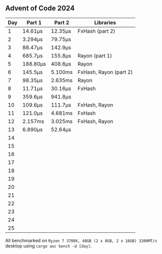 ## Advent of Code 2024

| Day | Part 1   | Part 2  | Libraries              |
|-----|----------|---------|------------------------|
| 1   | 14.61μs  | 12.35μs | FxHash (part 2)        |
| 2   | 3.294μs  | 79.75μs |                        |
| 3   | 88.47μs  | 142.9μs |                        |
| 4   | 685.7μs  | 155.8μs | Rayon (part 1)         |
| 5   | 188.80μs | 408.6μs | Rayon                  |
| 6   | 145.5μs  | 5.100ms | FxHash, Rayon (part 2) |
| 7   | 98.35μs  | 2.635ms | Rayon                  |
| 8   | 11.71μs  | 30.16μs | FxHash                 |
| 9   | 359.6μs  | 941.8μs |                        |
| 10  | 109.6μs  | 111.7μs | FxHash, Rayon          |
| 11  | 121.0μs  | 4.681ms | FxHash                 |
| 12  | 2.157ms  | 3.025ms | FxHash, Rayon          |
| 13  | 6.890μs  | 52.64μs |                        |
| 14  |          |         |                        |
| 15  |          |         |                        |
| 16  |          |         |                        |
| 17  |          |         |                        |
| 18  |          |         |                        |
| 19  |          |         |                        |
| 20  |          |         |                        |
| 21  |          |         |                        |
| 22  |          |         |                        |
| 23  |          |         |                        |
| 24  |          |         |                        |
| 25  |          |         |                        |

All benchmarked on `Ryzen 7 3700X, 48GB (2 x 8GB, 2 x 16GB) 3200MT/s` desktop using `cargo aoc bench -d [day]`.